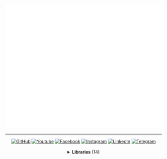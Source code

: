 <a href="//github.com/MaksymStoianov">
  <img src="assets/images/banner-1.svg" width="800" height="400">
</a>

<hr>

<!-- Section: Social -->
<div id="badges" align="center">
  <a href="https://github.com/MaksymStoianov" target="_blank"><img src="https://img.shields.io/github/followers/MaksymStoianov?style=flat&label=GitHub" alt="GitHub"></a>
  <a href="https://youtube.com/@MaksymStoianov" target="_blank"><img src="https://img.shields.io/youtube/channel/subscribers/UCB49p5DaPxbqP5no0EmMwOA?style=flat&label=YouTube" alt="Youtube"></a>
  <a href="https://facebook.com/MaksymStoianov" target="_blank"><img src="https://img.shields.io/badge/Facebook-gray?style=flat" alt="Facebook"></a>
  <a href="https://instagram.com/MaksymStoianov" target="_blank"><img src="https://img.shields.io/badge/Instagram-gray?style=flat" alt="Instagram"></a>
  <a href="https://linkedin.com/in/MaksymStoianov" target="_blank"><img src="https://img.shields.io/badge/LinkedIn-gray?style=flat" alt="LinkedIn"></a>
  <a href="https://t.me/MaksymStoianov" target="_blank"><img src="https://img.shields.io/badge/Telegram-gray?style=flat" alt="Telegram"></a>
</div>

<br>

<!-- Section: Libraries -->
<details>
  <summary align="center"><b>Libraries</b> (14)</summary>
  <br>
  <table width="100%" align="center">
    <thead>
      <tr>
        <th width="150" scope="col">
          <p><small>Name</small> ⏷</p>
        </th>
        <th width="75" scope="col">
          <p><small>Version</small></p>
        </th>
        <th scope="col">
          <p><small>Description</small></p>
        </th>
      </tr>
    </thead>
    <tbody>
      <tr>
        <td valign="top"><a href="//github.com/MaksymStoianov/Cron">Cron</a></td>
        <td align="center" valign="top"><img src="https://img.shields.io/github/v/release/MaksymStoianov/Cron"></td>
        <td>
          <p><b>Cron</b> for <b><a href="//github.com/topics/google-apps-script">Google Apps Script</a></b> is a library that implements task scheduling using cron expressions.</p>
        </td>
      </tr>
      <tr>
        <td valign="top"><a href="//github.com/MaksymStoianov/EventEmitter">EventEmitter</a></td>
        <td align="center" valign="top"><img src="https://img.shields.io/github/v/release/MaksymStoianov/EventEmitter"></td>
        <td>
          <p><b>EventEmitter</b> for <b><a href="//github.com/topics/google-apps-script">Google Apps Script</a></b> is a library that implements an event-driven architecture, allowing for easy interaction between different components of an application using the "publisher-subscriber" mechanism.</p>
        </td>
      </tr>
      <tr>
        <td valign="top">⤷ Net</td>
        <td align="center" valign="top"><img src="https://img.shields.io/github/v/release/MaksymStoianov/Net"></td>
        <td valign="top">
          <p><b>Net</b> for <b><a href="//github.com/topics/google-apps-script">Google Apps Script</a></b> is a library that extends the functionality of <b>EventEmitter</b>, enabling network communication between application components.</p>
        </td>
      </tr>
      <tr>
        <td valign="top"><a href="//github.com/MaksymStoianov/I18nService">I18nService</a></td>
        <td align="center" valign="top"><img src="https://img.shields.io/github/v/release/MaksymStoianov/I18nService"></td>
        <td valign="top">
          <p><b>I18nService</b> for <b><a href="//github.com/topics/google-apps-script">Google Apps Script</a></b> is a library that implements internationalization (i18n) support, allowing you to easily manage translations and localization of your application for various languages and regions.</p>
        </td>
      </tr>
      <tr>
        <td valign="top"><a href="//github.com/MaksymStoianov/SettingsService">SettingsService</a></td>
        <td align="center" valign="top"><img src="https://img.shields.io/github/v/release/MaksymStoianov/SettingsService"></td>
        <td valign="top">
          <p><b>SettingsService</b> for <b><a href="//github.com/topics/google-apps-script">Google Apps Script</a></b> is a library that works similarly to <b>PropertiesService</b> but with enhanced capabilities.</p>
          <p>It optimizes the process of reading and writing properties, reducing the load on system limits.</p>
        </td>
      </tr>
      <tr>
        <td valign="top"><a href="//github.com/MaksymStoianov/Sheet">Sheet</a></td>
        <td align="center" valign="top"><img src="https://img.shields.io/github/v/release/MaksymStoianov/Sheet"></td>
        <td valign="top">
          <p><b>Sheet</b> for <b><a href="//github.com/topics/google-apps-script">Google Apps Script</a></b> is a library that serves as a wrapper around <code>SpreadsheetApp.Sheet</code>, providing enhanced functionality for working with sheet objects in Google Sheets.</p>
          <p>This tool simplifies interaction with sheet objects and allows efficient data management, offering additional methods and convenient interfaces for working with spreadsheets.</p>
        </td>
      </tr>
      <tr>
        <td valign="top">⤷ <a href="//github.com/MaksymStoianov/SheetLog">SheetLog</a></td>
        <td align="center" valign="top"><img src="https://img.shields.io/github/v/release/MaksymStoianov/SheetLog"></td>
        <td valign="top"><b>SheetLog</b> for <b><a href="//github.com/topics/google-apps-script">Google Apps Script</a></b>.</td>
      </tr>
      <tr>
        <td valign="top"><a href="//github.com/MaksymStoianov/SheetSchema">SheetSchema</a></td>
        <td align="center" valign="top"><img src="https://img.shields.io/github/v/release/MaksymStoianov/SheetSchema"></td>
        <td valign="top"><b>SheetSchema</b> for <b><a href="//github.com/topics/google-apps-script">Google Apps Script</a></b>.</td>
      </tr>
      <tr>
        <td valign="top"><a href="//github.com/MaksymStoianov/SuperCache">SuperCache</a></td>
        <td align="center" valign="top"><img src="https://img.shields.io/github/v/release/MaksymStoianov/SuperCache"></td>
        <td valign="top"><b>SuperCache</b> for <b><a href="//github.com/topics/google-apps-script">Google Apps Script</a></b>.</td>
      </tr>
      <tr>
        <td valign="top"><a href="//github.com/MaksymStoianov/SuperProperties">SuperProperties</a></td>
        <td align="center" valign="top"><img src="https://img.shields.io/github/v/release/MaksymStoianov/SuperProperties"></td>
        <td valign="top"><b>SuperProperties</b> for <b><a href="//github.com/topics/google-apps-script">Google Apps Script</a></b>.</td>
      </tr>
      <tr>
        <td valign="top"><a href="//github.com/MaksymStoianov/TelegramApp">TelegramApp</a></td>
        <td align="center" valign="top"><img src="https://img.shields.io/github/v/release/MaksymStoianov/TelegramApp"></td>
        <td valign="top"><b>TelegramApp</b> for <b><a href="//github.com/topics/google-apps-script">Google Apps Script</a></b>.</td>
      </tr>
      <tr>
        <td valign="top"><a href="//github.com/MaksymStoianov/TriggerService">TriggerService</a></td>
        <td align="center" valign="top"><img src="https://img.shields.io/github/v/release/MaksymStoianov/TriggerService"></td>
        <td valign="top"><b>TriggerService</b> for <b><a href="//github.com/topics/google-apps-script">Google Apps Script</a></b>.</td>
      </tr>
      <tr>
        <td valign="top"><a href="//github.com/MaksymStoianov/UrlService">UrlService</a></td>
        <td align="center" valign="top"><img src="https://img.shields.io/github/v/release/MaksymStoianov/UrlService"></td>
        <td valign="top"><b>UrlService</b> for <b><a href="//github.com/topics/google-apps-script">Google Apps Script</a></b>.</td>
      </tr>
      <tr>
        <td valign="top"><a href="//github.com/MaksymStoianov/Utils">Utils</a></td>
        <td align="center" valign="top"><img src="https://img.shields.io/github/v/release/MaksymStoianov/Utils"></td>
        <td valign="top"><b>Utils</b> for <b><a href="//github.com/topics/google-apps-script">Google Apps Script</a></b>.</td>
      </tr>
    </tbody>
  </table>
</details>
